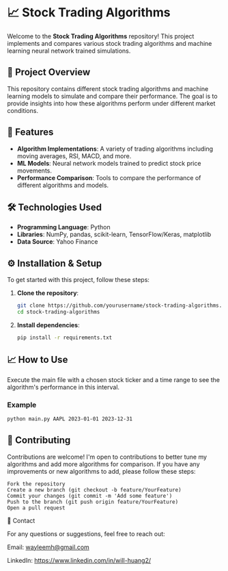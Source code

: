 # 📈 Stock Trading Algorithms

Welcome to the **Stock Trading Algorithms** repository! This project implements and compares various stock trading algorithms and machine learning neural network trained simulations.

## 🚀 Project Overview

This repository contains different stock trading algorithms and machine learning models to simulate and compare their performance. The goal is to provide insights into how these algorithms perform under different market conditions.

## 📌 Features

- **Algorithm Implementations**: A variety of trading algorithms including moving averages, RSI, MACD, and more.
- **ML Models**: Neural network models trained to predict stock price movements.
- **Performance Comparison**: Tools to compare the performance of different algorithms and models.

## 🛠️ Technologies Used

- **Programming Language**: Python
- **Libraries**: NumPy, pandas, scikit-learn, TensorFlow/Keras, matplotlib
- **Data Source**: Yahoo Finance

## ⚙️ Installation & Setup

To get started with this project, follow these steps:

1. **Clone the repository**:
    ```bash
    git clone https://github.com/yourusername/stock-trading-algorithms.git
    cd stock-trading-algorithms
    ```

2. **Install dependencies**:
    ```bash
    pip install -r requirements.txt
    ```
## 📈 How to Use

Execute the main file with a chosen stock ticker and a time range to see the algorithm's performance in this interval.

### Example

```bash
python main.py AAPL 2023-01-01 2023-12-31
```
## 🤝 Contributing

Contributions are welcome! I'm open to contributions to better tune my algorithms and add more algorithms for comparison. If you have any improvements or new algorithms to add, please follow these steps:

    Fork the repository
    Create a new branch (git checkout -b feature/YourFeature)
    Commit your changes (git commit -m 'Add some feature')
    Push to the branch (git push origin feature/YourFeature)
    Open a pull request

📧 Contact

For any questions or suggestions, feel free to reach out:

Email: wayleemh@gmail.com

LinkedIn: https://www.linkedin.com/in/will-huang2/
